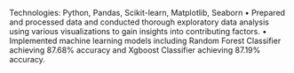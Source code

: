 Technologies: Python, Pandas, Scikit-learn, Matplotlib, Seaborn
•	Prepared and processed data and conducted thorough exploratory data analysis using various visualizations to gain insights into contributing factors.
•	 Implemented machine learning models including Random Forest Classifier achieving 87.68% accuracy and Xgboost Classifier achieving 87.19% accuracy.
